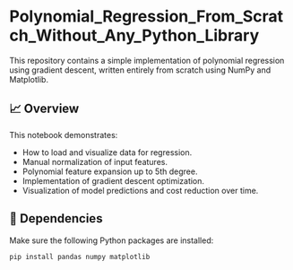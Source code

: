 # Polynomial_Regression_From_Scratch_Without_Any_Python_Library

This repository contains a simple implementation of polynomial regression using gradient descent, written entirely from scratch using NumPy and Matplotlib.

## 📈 Overview

This notebook demonstrates:

- How to load and visualize data for regression.
- Manual normalization of input features.
- Polynomial feature expansion up to 5th degree.
- Implementation of gradient descent optimization.
- Visualization of model predictions and cost reduction over time.

## 🧪 Dependencies

Make sure the following Python packages are installed:

```bash
pip install pandas numpy matplotlib
